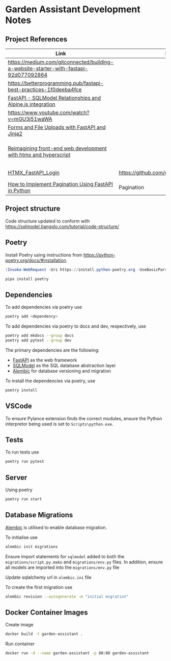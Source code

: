 # Garden Assistant Development Notes

## Project References

| Link | Repository | Influenced |
| ---- | ---------- | ---------- |
| <https://medium.com/gitconnected/building-a-website-starter-with-fastapi-92d077092864> | | |
| <https://betterprogramming.pub/fastapi-best-practices-1f0deeba4fce> | | |
| [FastAPI - SQLModel Relationships and Alpine.js integration](https://www.youtube.com/watch?v=qlXJu2U1jc4) | | |
| <https://www.youtube.com/watch?v=mGU3j51waWA> | | |
| [Forms and File Uploads with FastAPI and Jinja2](https://www.youtube.com/watch?v=L4WBFRQB7Lk)
| [Reimagining front-end web development with htmx and hyperscript](https://nomadiq.hashnode.dev/reimagining-front-end-web-development-with-htmx-and-hyperscript) | | Frontend using HTMX and Hyperscript |
| [HTMX_FastAPI_Login](https://github.com/eddyizm/HTMX_FastAPI_Login) | https://github.com/eddyizm/HTMX_FastAPI_Login | User authentication |
| [How to Implement Pagination Using FastAPI in Python](https://medium.com/python-in-plain-english/how-to-implement-pagination-using-fastapi-in-python-6d57be902fd5) | Pagination |

## Project structure

Code structure updated to conform with <https://sqlmodel.tiangolo.com/tutorial/code-structure/>

## Poetry

Install Poetry using instructions from https://python-poetry.org/docs/#installation.

```powershell
(Invoke-WebRequest -Uri https://install.python-poetry.org -UseBasicParsing).Content | python -
```

```bash
pipx install poetry
```

## Dependencies

To add dependencies via poetry use

```bash
poetry add <dependency>
```

To add dependencies via poetry to docs and dev, respectively, use

```bash
poetry add mkdocs --group docs
poetry add pytest --group dev
```

The primary dependencies are the following:

* [FastAPI](https://fastapi.tiangolo.com/) as the web framework
* [SQLModel](https://sqlmodel.tiangolo.com/) as the SQL database abstraction layer
* [Alembic](https://alembic.sqlalchemy.org/en/latest/) for database versioning and migration

To install the dependencies via poetry, use

```sh
poetry install
```

## VSCode

To ensure Pylance extension finds the correct modules, ensure the Python interpretor being used is set to `Scripts\python.exe`.


## Tests

To run tests use

```sh
poetry run pytest
```

## Server

Using poetry

```sh
poetry run start
```

## Database Migrations

[Alembic](https://alembic.sqlalchemy.org/en/latest/) is utilised to enable database migration.

To initialise use

```sh
alembic init migrations
```

Ensure import statements for `sqlmodel` added to both the `migrations/script.py.mako` and `migrations/env.py` files. In addition, ensure all models are imported into the `migrations/env.py` file

Update sqlalchemy url in `alembic.ini` file

To create the first migration use

```sh
alembic revision --autogenerate -m "initial migration"
```

## Docker Container Images

Create image

```sh
docker build -t garden-assistant .
```

Run container

```sh
docker run -d --name garden-assistant -p 80:80 garden-assistant
```
